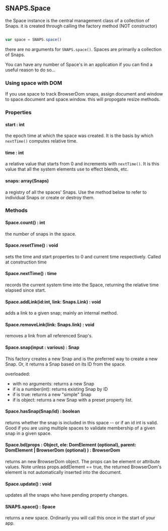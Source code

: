## SNAPS.Space

the Space instance is the central management class of a collection of Snaps. it is created through calling
the factory method (NOT constructor)

``` javascript

var space = SNAPS.space()

```

there are no arguments for `SNAPS.space()`. Spaces are primarily a collection of Snaps.

You can have any number of Space's in an application if you can find a useful reason to do so...

### Using space with DOM

If you use space to track BrowserDom snaps, assign document and window to space.document and space.window.
this will propogate resize methods.

### Properties

#### start : int

the epoch time at which the space was created. It is the basis by which `nextTime()` computes relative time.

#### time : int

a relative value that starts from 0 and increments with `nextTime()`. It is this value that all the
system elements use to effect blends, etc.

#### snaps: array(Snaps)

a registry of all the spaces' Snaps. Use the method below to refer to individual Snaps or create or destroy them.

### Methods

#### Space.count() : int

the number of snaps in the space.

#### Space.resetTime() : void

sets the time and start properties to 0 and current time respectively. Called at construction time

#### Space.nextTime() : time

records the current system time into the Space, returning the relative time elapsed since start.


#### Space.addLink(id:int, link: Snaps.Link) : void

adds a link to a given snap; mainly an internal method.

#### Space.removeLink(link: Snaps.link) : void

removes a link from all referenced Snap's.

#### Space.snap(input : various) : Snap

This factory creates a new Snap and is the preferred way to create a new Snap.
Or, it returns a Snap based on its ID from the space.

overloaded:

 * with no arguments: returns a new Snap
 * if is a number(int): returns existing Snap by ID
 * if is true: returns a new "simple" Snap
 * if is object: returns a new Snap with a preset property list.

#### Space.hasSnap(Snap/id) : boolean

returns whether the snap is included in this space -- or if an id int is valid.
Good if you are using multiple spaces to validate membership of a given snap in a given space.

#### Space.bd(props : Object, ele: DomElement (optional), parent: DomElement | BrowserDom (optional) ) : BrowserDom

returns an new BrowserDom object. The props can be element or attribute values.
Note unless props.addElement == true, the returned BrowserDom's element is not automatically
inserted into the document.

#### Space.update() : void

updates all the snaps who have pending property changes.

#### SNAPS.space() : Space

returns a new space. Ordinarily you will call this once in the start of your app.

